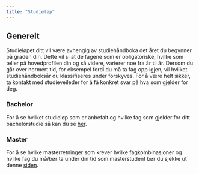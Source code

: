 ```yaml
---
title: "Studieløp"
---
```


## Generelt

Studieløpet ditt vil være avhengig av studiehåndboka det året du begynner på graden din. Dette vil si at de fagene som er obligatoriske, hvilke som teller på hovedprofilen din og så videre, varierer noe fra år til år. Dersom du går over normert tid, for eksempel fordi du må ta fag opp igjen, vil hvilket studiehåndboksår du klassifiseres under forskyves. For å være helt sikker, ta kontakt med studieveileder for å få konkret svar på hva som gjelder for deg.

### Bachelor
For å se hvilket studieløp som er anbefalt og hvilke fag som gjelder for ditt bachelorstudie så kan du se [her](http://www.ntnu.no/studier/studieplan-realfag#programmeCode=BIT).

### Master
For å se hvilke masterretninger som krever hvilke fagkombinasjoner og hvilke fag du må/bør ta under din tid som masterstudent bør du sjekke ut denne [siden](http://www.ntnu.no/studier/studieplan-realfag#programmeCode=MIT).